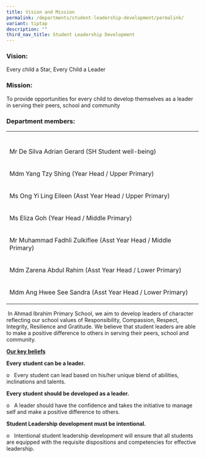 ```yaml
---
title: Vision and Mission
permalink: /departments/student-leadership-development/permalink/
variant: tiptap
description: ""
third_nav_title: Student Leadership Development
---
```

<h3><strong>Vision:</strong></h3><p>Every child a Star, Every Child a Leader</p><h3><strong>Mission:</strong></h3><p>To provide opportunities for every child to develop themselves as a leader in serving their peers, school and community</p><h3><strong>Department members:</strong></h3><table><tbody><tr><th rowspan="1" colspan="1"><p></p></th></tr><tr><td rowspan="1" colspan="1"><p>Mr De Silva Adrian Gerard (SH Student well-being) </p></td></tr><tr><td rowspan="1" colspan="1"><p>Mdm Yang Tzy Shing (Year Head / Upper Primary)</p></td></tr><tr><td rowspan="1" colspan="1"><p>Ms Ong Yi Ling Eileen (Asst Year Head / Upper Primary)</p></td></tr><tr><td rowspan="1" colspan="1"><p>Ms Eliza Goh (Year Head / Middle Primary)</p></td></tr><tr><td rowspan="1" colspan="1"><p>Mr Muhammad Fadhli Zulkiflee (Asst Year Head / Middle Primary)</p></td></tr><tr><td rowspan="1" colspan="1"><p>Mdm Zarena Abdul Rahim (Asst Year Head / Lower Primary)</p></td></tr><tr><td rowspan="1" colspan="1"><p>Mdm Ang Hwee See Sandra (Asst Year Head / Lower Primary)</p></td></tr></tbody></table><p></p><p>&nbsp;In Ahmad Ibrahim Primary School, we aim to develop leaders of character reflecting our school values of Responsibility, Compassion, Respect, Integrity, Resilience and Gratitude. We believe that student leaders are able to make a positive difference to others in serving their peers, school and community.</p><p></p><p><strong><u>Our key beliefs</u></strong></p><p><strong>Every student can be a leader.</strong></p><p>o&nbsp;&nbsp; Every student can lead based on his/her unique blend of abilities, inclinations and talents.</p><p><strong>Every student should be developed as a leader.</strong></p><p>o&nbsp;&nbsp; A leader should have the confidence and takes the initiative to manage self and make a positive difference to others.</p><p><strong>Student Leadership development must be intentional.</strong></p><p>o&nbsp;&nbsp; Intentional student leadership development will ensure that all students are equipped with the requisite dispositions and competencies for effective leadership.</p>
